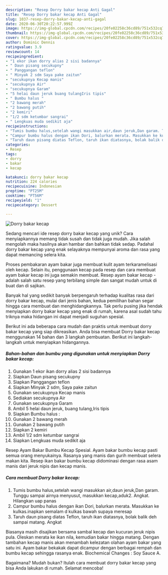 ```yaml
---
description: "Resep Dorry bakar kecap Anti Gagal"
title: "Resep Dorry bakar kecap Anti Gagal"
slug: 1037-resep-dorry-bakar-kecap-anti-gagal
date: 2020-06-30T20:22:57.999Z
image: https://img-global.cpcdn.com/recipes/20fe02258c36cd89/751x532cq70/dorry-bakar-kecap-foto-resep-utama.jpg
thumbnail: https://img-global.cpcdn.com/recipes/20fe02258c36cd89/751x532cq70/dorry-bakar-kecap-foto-resep-utama.jpg
cover: https://img-global.cpcdn.com/recipes/20fe02258c36cd89/751x532cq70/dorry-bakar-kecap-foto-resep-utama.jpg
author: Dominic Dennis
ratingvalue: 3.9
reviewcount: 14
recipeingredient:
- "1 ekor ikan dorry alias 2 sisi badannya"
- " Daun pisang secukupny"
- " Panggangan teflon"
- " Minyak 2 sdm Saya pake zaitun"
- "secukupnya Kecap manis"
- "secukupnya Air"
- "secukupnya Garam"
- "5 helai daun jeruk buang tulangIris tipis"
- " Bumbu halus "
- "2 bawang merah"
- "2 bawang putih"
- "2 kemiri"
- "1/2 sdm ketumbar sangrai"
- " Lengkuas muda sedikit aja"
recipeinstructions:
- "Tumis bumbu halus,setelah wangi masukkan air,daun jeruk,Dan garam. Tunggu sampai airnya menyusut, masukkan kecap,aduk2. Angkat. Hilangkan uap panas"
- "Campur bumbu halus dengan ikan Dori, balurkan merata. Masukkan ke kulkas.inapkan semalam d kulkas bawah supaya meresap"
- "Taruh daun pisang diatas Teflon, taruh ikan diatasnya, bolak balik deh sampai matang. Angkat"
categories:
- Resep
tags:
- dorry
- bakar
- kecap

katakunci: dorry bakar kecap 
nutrition: 224 calories
recipecuisine: Indonesian
preptime: "PT25M"
cooktime: "PT56M"
recipeyield: "1"
recipecategory: Dessert

---
```



![Dorry bakar kecap](https://img-global.cpcdn.com/recipes/20fe02258c36cd89/751x532cq70/dorry-bakar-kecap-foto-resep-utama.jpg)

Sedang mencari ide resep dorry bakar kecap yang unik? Cara menyiapkannya memang tidak susah dan tidak juga mudah. Jika salah mengolah maka hasilnya akan hambar dan bahkan tidak sedap. Padahal dorry bakar kecap yang enak selayaknya mempunyai aroma dan rasa yang dapat memancing selera kita.

Proses pembakaran ayam bakar juga membuat kulit ayam terkaramelisasi oleh kecap. Selain itu, penggunaan kecap pada resep dan cara membuat ayam bakar kecap ini juga semakin membuat. Resep ayam bakar kecap - adalah salah satu resep yang terbilang simple dan sangat mudah untuk di buat dan di sajikan.

Banyak hal yang sedikit banyak berpengaruh terhadap kualitas rasa dari dorry bakar kecap, mulai dari jenis bahan, kedua pemilihan bahan segar hingga cara membuat dan menghidangkannya. Tak perlu pusing jika hendak menyiapkan dorry bakar kecap yang enak di rumah, karena asal sudah tahu triknya maka hidangan ini dapat menjadi suguhan spesial.


Berikut ini ada beberapa cara mudah dan praktis untuk membuat dorry bakar kecap yang siap dikreasikan. Anda bisa membuat Dorry bakar kecap menggunakan 14 bahan dan 3 langkah pembuatan. Berikut ini langkah-langkah untuk menyiapkan hidangannya.

<!--inarticleads1-->

##### Bahan-bahan dan bumbu yang digunakan untuk menyiapkan Dorry bakar kecap:

1. Gunakan 1 ekor ikan dorry alias 2 sisi badannya
1. Siapkan  Daun pisang secukupny
1. Siapkan  Panggangan teflon
1. Siapkan  Minyak 2 sdm, Saya pake zaitun
1. Gunakan secukupnya Kecap manis
1. Sediakan secukupnya Air
1. Gunakan secukupnya Garam
1. Ambil 5 helai daun jeruk, buang tulang,Iris tipis
1. Siapkan  Bumbu halus :
1. Gunakan 2 bawang merah
1. Gunakan 2 bawang putih
1. Siapkan 2 kemiri
1. Ambil 1/2 sdm ketumbar sangrai
1. Siapkan  Lengkuas muda sedikit aja


Resep Ayam Bakar Bumbu Kecap Spesial. Ayam bakar bumbu kecap pasti semua orang menyukainya. Rasanya yang manis dan gurih membuat selera makan kita. Resep ikan bakar bumbu kecap didominasi dengan rasa asam manis dari jeruk nipis dan kecap manis. 

<!--inarticleads2-->

##### Cara membuat Dorry bakar kecap:

1. Tumis bumbu halus,setelah wangi masukkan air,daun jeruk,Dan garam. Tunggu sampai airnya menyusut, masukkan kecap,aduk2. Angkat. Hilangkan uap panas
1. Campur bumbu halus dengan ikan Dori, balurkan merata. Masukkan ke kulkas.inapkan semalam d kulkas bawah supaya meresap
1. Taruh daun pisang diatas Teflon, taruh ikan diatasnya, bolak balik deh sampai matang. Angkat


Biasanya masih disajikan bersama sambal kecap dan kucuran jeruk nipis pula. Oleskan merata ke ikan nila, kemudian bakar hingga matang. Dengan tambahan kecap manis akan menambah kelezatan olahan ayam bakar yang satu ini. Ayam bakar bekakak dapat dicampur dengan berbagai rempah dan bumbu kecap sehingga rasanya enak. Biochemical Changes : Soy Sauce A. 

Bagaimana? Mudah bukan? Itulah cara membuat dorry bakar kecap yang bisa Anda lakukan di rumah. Selamat mencoba!

